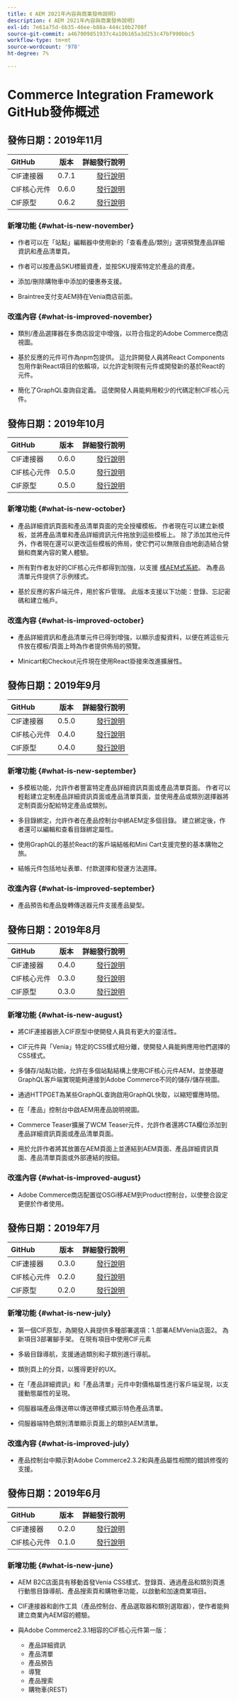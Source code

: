 ```yaml
---
title: 《 AEM 2021年內容與商業發佈說明》
description: 《 AEM 2021年內容與商業發佈說明》
exl-id: 7e61a75d-6b35-46ee-b88a-444c10b2708f
source-git-commit: a467009851937c4a10b165a3d253c47bf990bbc5
workflow-type: tm+mt
source-wordcount: '978'
ht-degree: 7%

---
```


# Commerce Integration Framework GitHub發佈概述

## 發佈日期：2019年11月

| GitHub | 版本 | 詳細發行說明 |
|:-------|:-----:|---------------------:|
| CIF連接器 | 0.7.1 | [發行說明](https://github.com/adobe/commerce-cif-connector/releases) |
| CIF核心元件 | 0.6.0 | [發行說明](https://github.com/adobe/aem-core-cif-components/releases) |
| CIF原型 | 0.6.2 | [發行說明](https://github.com/adobe/aem-cif-project-archetype/releases) |

### 新增功能 {#what-is-new-november}

* 作者可以在「站點」編輯器中使用新的「查看產品/類別」選項預覽產品詳細資訊和產品清單頁。

* 作者可以按產品SKU標籤資產，並按SKU搜索特定於產品的資產。

* 添加/刪除購物車中添加的優惠券支援。

* Braintree支付支AEM持在Venia商店前面。

### 改進內容 {#what-is-improved-november}

* 類別/產品選擇器在多商店設定中增強，以符合指定的Adobe Commerce商店視圖。

* 基於反應的元件可作為npm包提供。 這允許開發人員將React Components包用作新React項目的依賴項，以允許定制現有元件或開發新的基於React的元件。

* 簡化了GraphQL查詢自定義。 這使開發人員能夠用較少的代碼定制CIF核心元件。

## 發佈日期：2019年10月

| GitHub | 版本 | 詳細發行說明 |
|:-------|:-----:|---------------------:|
| CIF連接器 | 0.6.0 | [發行說明](https://github.com/adobe/commerce-cif-connector/releases) |
| CIF核心元件 | 0.5.0 | [發行說明](https://github.com/adobe/aem-core-cif-components/releases) |
| CIF原型 | 0.5.0 | [發行說明](https://github.com/adobe/aem-cif-project-archetype/releases) |

### 新增功能 {#what-is-new-october}

* 產品詳細資訊頁面和產品清單頁面的完全授權模板。 作者現在可以建立新模板，並將產品清單和產品詳細資訊元件拖放到這些模板上。 除了添加其他元件外，作者現在還可以更改這些模板的佈局，使它們可以無限自由地創造結合營銷和商業內容的驚人體驗。

* 所有對作者友好的CIF核心元件都得到加強，以支援 [樣AEM式系統](https://helpx.adobe.com/experience-manager/6-5/sites/authoring/using/style-system.html)。 為產品清單元件提供了示例樣式。

* 基於反應的客戶端元件，用於客戶管理。 此版本支援以下功能：登錄、忘記密碼和建立帳戶。

### 改進內容 {#what-is-improved-october}

* 產品詳細資訊和產品清單元件已得到增強，以顯示虛擬資料，以便在將這些元件放在模板/頁面上時為作者提供佈局的預覽。

* Minicart和Checkout元件現在使用React掛接來改進擴展性。

## 發佈日期：2019年9月

| GitHub | 版本 | 詳細發行說明 |
|:-------|:-----:|---------------------:|
| CIF連接器 | 0.5.0 | [發行說明](https://github.com/adobe/commerce-cif-connector/releases) |
| CIF核心元件 | 0.4.0 | [發行說明](https://github.com/adobe/aem-core-cif-components/releases) |
| CIF原型 | 0.4.0 | [發行說明](https://github.com/adobe/aem-cif-project-archetype/releases) |

### 新增功能 {#what-is-new-september}

* 多模板功能，允許作者豐富特定產品詳細資訊頁面或產品清單頁面。 作者可以輕鬆建立定制產品詳細資訊頁面或產品清單頁面，並使用產品或類別選擇器將定制頁面分配給特定產品或類別。

* 多目錄綁定，允許作者在產品控制台中綁AEM定多個目錄。 建立綁定後，作者還可以編輯和查看目錄綁定屬性。

* 使用GraphQL的基於React的客戶端結帳和Mini Cart支援完整的基本購物之旅。

* 結帳元件包括地址表單、付款選擇和發運方法選擇。

### 改進內容 {#what-is-improved-september}

* 產品預告和產品旋轉傳送器元件支援產品變型。

## 發佈日期：2019年8月

| GitHub | 版本 | 詳細發行說明 |
|:-------|:-----:|---------------------:|
| CIF連接器 | 0.4.0 | [發行說明](https://github.com/adobe/commerce-cif-connector/releases) |
| CIF核心元件 | 0.3.0 | [發行說明](https://github.com/adobe/aem-core-cif-components/releases) |
| CIF原型 | 0.3.0 | [發行說明](https://github.com/adobe/aem-cif-project-archetype/releases) |

### 新增功能 {#what-is-new-august}

* 將CIF連接器嵌入CIF原型中使開發人員具有更大的靈活性。

* CIF元件與「Venia」特定的CSS樣式相分離，使開發人員能夠應用他們選擇的CSS樣式。

* 多儲存/站點功能，允許在多個站點結構上使用CIF核心元件AEM，並使基礎GraphQL客戶端實現能夠連接到Adobe Commerce不同的儲存/儲存視圖。

* 通過HTTPGET為某些GraphQL查詢啟用GraphQL快取，以縮短響應時間。

* 在「產品」控制台中啟AEM用產品說明視圖。

* Commerce Teaser擴展了WCM Teaser元件，允許作者還將CTA欄位添加到產品詳細資訊頁面或產品清單頁面。

* 用於允許作者將其放置在AEM頁面上並連結到AEM頁面、產品詳細資訊頁面、產品清單頁面或外部連結的按鈕。

### 改進內容 {#what-is-improved-august}

* Adobe Commerce商店配置從OSGi移AEM到Product控制台，以使整合設定更便於作者使用。

## 發佈日期：2019年7月

| GitHub | 版本 | 詳細發行說明 |
|:-------|:-----:|---------------------:|
| CIF連接器 | 0.3.0 | [發行說明](https://github.com/adobe/commerce-cif-connector/releases) |
| CIF核心元件 | 0.2.0 | [發行說明](https://github.com/adobe/aem-core-cif-components/releases) |
| CIF原型 | 0.2.0 | [發行說明](https://github.com/adobe/aem-cif-project-archetype/releases) |

### 新增功能 {#what-is-new-july}

* 第一個CIF原型，為開發人員提供多種部署選項：1.部署AEMVenia店面2。 為新項目3部署腳手架。 在現有項目中使用CIF元素

* 多級目錄導航，支援通過類別和子類別進行導航。

* 類別頁上的分頁，以獲得更好的UX。

* 在「產品詳細資訊」和「產品清單」元件中對價格屬性進行客戶端呈現，以支援動態屬性的呈現。

* 伺服器端產品傳送帶以傳送帶樣式顯示特色產品清單。

* 伺服器端特色類別清單顯示頁面上的類別AEM清單。

### 改進內容 {#what-is-improved-july}

* 產品控制台中顯示對Adobe Commerce2.3.2和與產品屬性相關的錯誤修復的支援。

## 發佈日期：2019年6月

| GitHub | 版本 | 詳細發行說明 |
|:-------|:-----:|---------------------:|
| CIF連接器 | 0.2.0 | [發行說明](https://github.com/adobe/commerce-cif-connector/releases) |
| CIF核心元件 | 0.1.0 | [發行說明](https://github.com/adobe/aem-core-cif-components/releases) |

### 新增功能 {#what-is-new-june}

* AEM B2C店面具有移動首發Venia CSS樣式、登錄頁、通過產品和類別頁進行動態目錄導航、產品搜索頁和購物車功能，以啟動和加速商業項目。

* CIF連接器和創作工具（產品控制台、產品選取器和類別選取器），使作者能夠建立商業內AEM容的體驗。

* 與Adobe Commerce2.3.1相容的CIF核心元件第一版：
   * 產品詳細資訊
   * 產品清單
   * 產品預告
   * 導覽
   * 產品搜索
   * 購物車(REST)
